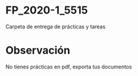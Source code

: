 # FP_2020-1_5515
Carpeta de entrega de prácticas y tareas

# Observación

No tienes prácticas en pdf, exporta tus documentos
